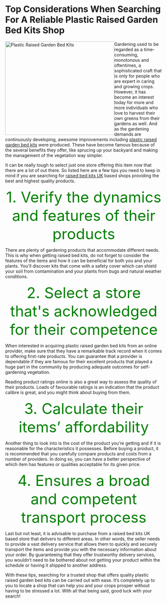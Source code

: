 # Top Considerations When Searching For A Reliable Plastic Raised Garden Bed Kits Shop

<img src="https://dk-media.s3.amazonaws.com/media/1tajp/images/23300472/huge/vegetable-garden.png" alt="Plastic Raised Garden Bed Kits" style="float:left;width:350px;height:300px;">


Gardening used to be regarded as a time-consuming, monotonous and oftentimes, a sophisticated craft that is only for people who are expert in caring and growing crops. However, it has become an interest today for more and more individuals who love to harvest their own greens from their gardens as well. And as the gardening demands are continuously developing, awesome improvements including <a href="https://vegepod.co.uk/pages/plastic-raised-garden-bed-kits">plastic raised garden bed kits</a> were produced. These have become famous because of the several benefits they offer, like sprucing up your backyard and making the management of the vegetation way simpler.

It can be really tough to select just one store offering this item now that there are a lot of out there. So listed here are a few tips you need to keep in mind if you are searching for <a href="https://vegepod.co.uk/pages/raised-bed-kits-uk">raised bed kits UK</a> based shops providing the best and highest quality products.

<font size="20" color="green"><center><bold>1. Verify the dynamics and features of their products</bold></center></font>

There are plenty of gardening products that accommodate different needs. This is why when getting raised bed kits, do not forget to consider the features of the items and how it can be beneficial for both you and your plants. You'll discover kits that come with a safety cover which can shield your soil from contamination and your plants from bugs and natural weather conditions.

<font size="20" color="green"><center><bold>2. Select a store that's acknowledged for their competence</bold></center></font>

When interested in acquiring plastic raised garden bed kits from an online provider, make sure that they have a remarkable track record when it comes to offering first-rate products. You can guarantee that a provider is dependable if they are famous for their excellent products that played a huge part in the community by producing adequate outcomes for self-gardening vegetation.

Reading product ratings online is also a great way to assess the quality of their products. Loads of favourable ratings is an indication that the product calibre is great, and you might think about buying from them. 

<font size="20" color="green"><center><bold>3. Calculate their items’ affordability</bold></center></font>

Another thing to look into is the cost of the product you’re getting and if it is reasonable for the characteristics it possesses. Before buying a product, it is recommended that you carefully compare products and costs from a number of providers. In doing so, you can have a better perspective of which item has features or qualities acceptable for its given price.

<font size="20" color="green"><center><bold>4. Ensures a broad and competent transport process</bold></center></font>

Last but not least, it is advisable to purchase from a raised bed kits UK based store that delivers to different areas. In other words, the seller needs to provide a vast delivery service that allows them to quickly and securely transport the items and provide you with the necessary information about your order. By guaranteeing that they offer trustworthy delivery services, you wouldn’t need to be bothered about not getting your product within the schedule or having it shipped to another address.

With these tips, searching for a trusted shop that offers quality plastic raised garden bed kits can be carried out with ease. It’s completely up to you to locate a shop that can help you and your crops prosper without having to be stressed a lot. With all that being said, good luck with your search!

